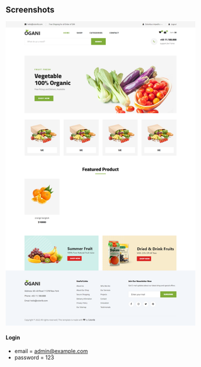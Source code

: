 

## Screenshots

![preview img](/preview.png)


#### Login

-   email = admin@example.com
-   password = 123
